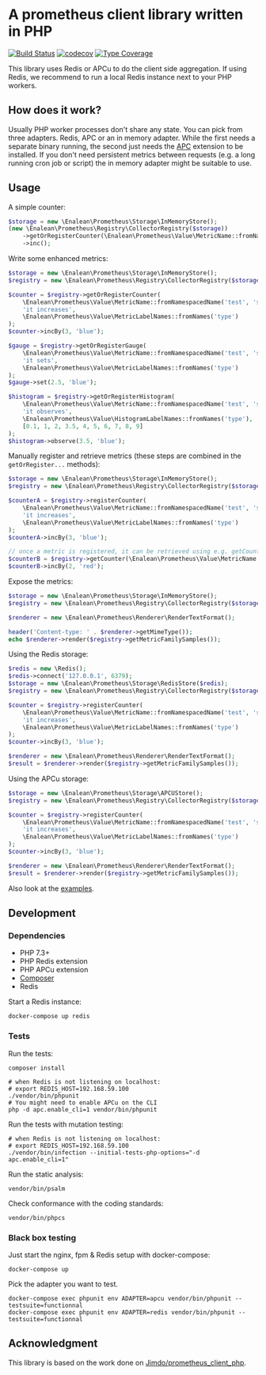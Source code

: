 # A prometheus client library written in PHP

[![Build Status](https://github.com/Enalean/php-prometheus-client/workflows/CI/badge.svg)](https://github.com/Enalean/php-prometheus-client/actions?query=workflow%3ACI)
[![codecov](https://codecov.io/gh/Enalean/php-prometheus-client/branch/master/graph/badge.svg)](https://codecov.io/gh/Enalean/php-prometheus-client)
[![Type Coverage](https://shepherd.dev/github/enalean/php-prometheus-client/coverage.svg)](https://shepherd.dev/github/enalean/php-prometheus-client)

This library uses Redis or APCu to do the client side aggregation.
If using Redis, we recommend to run a local Redis instance next to your PHP workers.

## How does it work?

Usually PHP worker processes don't share any state.
You can pick from three adapters.
Redis, APC or an in memory adapter.
While the first needs a separate binary running, the second just needs the [APC](https://pecl.php.net/package/APCU) extension to be installed. If you don't need persistent metrics between requests (e.g. a long running cron job or script) the in memory adapter might be suitable to use.

## Usage

A simple counter:
```php
$storage = new \Enalean\Prometheus\Storage\InMemoryStore();
(new \Enalean\Prometheus\Registry\CollectorRegistry($storage))
    ->getOrRegisterCounter(\Enalean\Prometheus\Value\MetricName::fromName('some_quick_counter'), 'just a quick measurement')
    ->inc();
```

Write some enhanced metrics:
```php
$storage = new \Enalean\Prometheus\Storage\InMemoryStore();
$registry = new \Enalean\Prometheus\Registry\CollectorRegistry($storage);

$counter = $registry->getOrRegisterCounter(
    \Enalean\Prometheus\Value\MetricName::fromNamespacedName('test', 'some_counter'),
    'it increases',
    \Enalean\Prometheus\Value\MetricLabelNames::fromNames('type')
);
$counter->incBy(3, 'blue');

$gauge = $registry->getOrRegisterGauge(
    \Enalean\Prometheus\Value\MetricName::fromNamespacedName('test', 'some_gauge'),
    'it sets',
    \Enalean\Prometheus\Value\MetricLabelNames::fromNames('type')
);
$gauge->set(2.5, 'blue');

$histogram = $registry->getOrRegisterHistogram(
    \Enalean\Prometheus\Value\MetricName::fromNamespacedName('test', 'some_histogram'),
    'it observes',
    \Enalean\Prometheus\Value\HistogramLabelNames::fromNames('type'),
    [0.1, 1, 2, 3.5, 4, 5, 6, 7, 8, 9]
);
$histogram->observe(3.5, 'blue');
```

Manually register and retrieve metrics (these steps are combined in the `getOrRegister...` methods):
```php
$storage = new \Enalean\Prometheus\Storage\InMemoryStore();
$registry = new \Enalean\Prometheus\Registry\CollectorRegistry($storage);

$counterA = $registry->registerCounter(
    \Enalean\Prometheus\Value\MetricName::fromNamespacedName('test', 'some_counter'),
    'it increases',
    \Enalean\Prometheus\Value\MetricLabelNames::fromNames('type')
);
$counterA->incBy(3, 'blue');

// once a metric is registered, it can be retrieved using e.g. getCounter:
$counterB = $registry->getCounter(\Enalean\Prometheus\Value\MetricName::fromNamespacedName('test', 'some_counter'));
$counterB->incBy(2, 'red');
```

Expose the metrics:
```php
$storage = new \Enalean\Prometheus\Storage\InMemoryStore();
$registry = new \Enalean\Prometheus\Registry\CollectorRegistry($storage);

$renderer = new \Enalean\Prometheus\Renderer\RenderTextFormat();

header('Content-type: ' . $renderer->getMimeType());
echo $renderer->render($registry->getMetricFamilySamples());
```

Using the Redis storage:
```php
$redis = new \Redis();
$redis->connect('127.0.0.1', 6379);
$storage = new \Enalean\Prometheus\Storage\RedisStore($redis);
$registry = new \Enalean\Prometheus\Registry\CollectorRegistry($storage);

$counter = $registry->registerCounter(
    \Enalean\Prometheus\Value\MetricName::fromNamespacedName('test', 'some_counter'),
    'it increases',
    \Enalean\Prometheus\Value\MetricLabelNames::fromNames('type')
);
$counter->incBy(3, 'blue');

$renderer = new \Enalean\Prometheus\Renderer\RenderTextFormat();
$result = $renderer->render($registry->getMetricFamilySamples());
```

Using the APCu storage:
```php
$storage = new \Enalean\Prometheus\Storage\APCUStore();
$registry = new \Enalean\Prometheus\Registry\CollectorRegistry($storage);

$counter = $registry->registerCounter(
    \Enalean\Prometheus\Value\MetricName::fromNamespacedName('test', 'some_counter'),
    'it increases',
    \Enalean\Prometheus\Value\MetricLabelNames::fromNames('type')
);
$counter->incBy(3, 'blue');

$renderer = new \Enalean\Prometheus\Renderer\RenderTextFormat();
$result = $renderer->render($registry->getMetricFamilySamples());
```

Also look at the [examples](examples).

## Development

### Dependencies

* PHP 7.3+
* PHP Redis extension
* PHP APCu extension
* [Composer](https://getcomposer.org/doc/00-intro.md#installation-linux-unix-osx)
* Redis

Start a Redis instance:
```
docker-compose up redis
```

### Tests
Run the tests:
```
composer install

# when Redis is not listening on localhost:
# export REDIS_HOST=192.168.59.100
./vendor/bin/phpunit
# You might need to enable APCu on the CLI
php -d apc.enable_cli=1 vendor/bin/phpunit
```

Run the tests with mutation testing:
```
# when Redis is not listening on localhost:
# export REDIS_HOST=192.168.59.100
./vendor/bin/infection --initial-tests-php-options="-d apc.enable_cli=1"
```

Run the static analysis:
```
vendor/bin/psalm
```

Check conformance with the coding standards:
```
vendor/bin/phpcs
```

### Black box testing

Just start the nginx, fpm & Redis setup with docker-compose:
```
docker-compose up
```
Pick the adapter you want to test.

```
docker-compose exec phpunit env ADAPTER=apcu vendor/bin/phpunit --testsuite=functionnal
docker-compose exec phpunit env ADAPTER=redis vendor/bin/phpunit --testsuite=functionnal
```

## Acknowledgment

This library is based on the work done on [Jimdo/prometheus_client_php](https://github.com/Jimdo/prometheus_client_php).